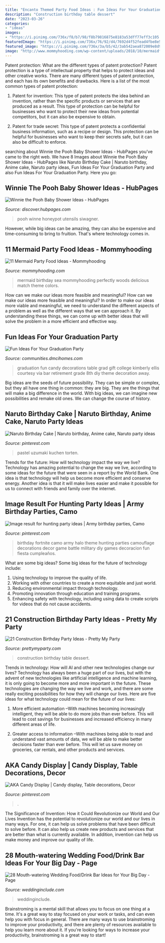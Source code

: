 ```yaml
---
title: "Encanto Themed Party Food Ideas : Fun Ideas For Your Graduation Party"
description: "Construction birthday table dessert"
date: "2023-03-26"
categories:
- "ideas"
images:
- "https://i.pinimg.com/736x/f8/b7/98/f8b79816875e8183a53dff77eff3c105.jpg"
featuredImage: "https://i.pinimg.com/736x/76/92/d4/7692d4f52fead4fbe8e55d09d2aa4ab3.jpg"
featured_image: "https://i.pinimg.com/736x/3a/b5/42/3ab542aea872009e8d9954553d79678d.jpg"
image: "http://www.mommyhooding.com/wp-content/uploads/2018/10/mermaidfood2.jpg"
---
```



Patent protection: What are the different types of patent protection?
Patent protection is a type of intellectual property that helps to protect ideas and other creative works. There are many different types of patent protection, and each has its own benefits and drawbacks. Here is a list of the most common types of patent protection:
1) Patent for invention: This type of patent protects the idea behind an invention, rather than the specific products or services that are produced as a result. This type of protection can be helpful for businesses who want to protect their new ideas from potential competitors, but it can also be expensive to obtain.

2) Patent for trade secret: This type of patent protects a confidential business information, such as a recipe or design. This protection can be helpful for businesses who want to keep their secrets safe, but it can also be difficult to enforce.

	

		
searching about Winnie the Pooh Baby Shower Ideas - HubPages you've came to the right web. We have 8 Images about Winnie the Pooh Baby Shower Ideas - HubPages like Naruto Birthday Cake | Naruto birthday, Anime cake, Naruto party ideas, Fun Ideas For Your Graduation Party and also Fun Ideas For Your Graduation Party. Here you go:
		
    
## Winnie The Pooh Baby Shower Ideas - HubPages

<img loading=lazy src="https://images.saymedia-content.com/.image/t_share/MTc4MjY3MjkxNjE5MzcwNjAw/winnie-the-pooh-baby-shower-ideas.jpg" onerror="this.onerror=null;this.src='https://tse3.mm.bing.net/th?id=OIP.WV_fCrihe3UmxAoyRHslBQHaLn&amp;pid=15.1';" alt="Winnie the Pooh Baby Shower Ideas - HubPages">

_Source: discover.hubpages.com_

>pooh winne honeypot utensils siwagner. 

	

However, while big ideas can be amazing, they can also be expensive and time-consuming to bring to fruition. That's where technology comes in.

    
## 11 Mermaid Party Food Ideas - Mommyhooding

<img loading=lazy src="http://www.mommyhooding.com/wp-content/uploads/2018/10/mermaidfood2.jpg" onerror="this.onerror=null;this.src='https://tse2.mm.bing.net/th?id=OIP.YRnkFEAVBCIUU1hAnAELEQHaLH&amp;pid=15.1';" alt="11 Mermaid Party Food Ideas - Mommyhooding">

_Source: mommyhooding.com_

>mermaid birthday sea mommyhooding perfectly woods delicious match theme colors. 

	

How can we make our ideas more feasible and meaningful?
How can we make our ideas more feasible and meaningful? In order to make our ideas more viable and meaningful, we need to understand the different aspects of a problem as well as the different ways that we can approach it. By understanding these things, we can come up with better ideas that will solve the problem in a more efficient and effective way.

    
## Fun Ideas For Your Graduation Party

<img loading=lazy src="http://communities.dmcihomes.com/wp-content/uploads/2015/03/graduation-food-ideas.jpg" onerror="this.onerror=null;this.src='https://tse1.mm.bing.net/th?id=OIP.UHToK7XT43exBI32VBc7rgHaJ3&amp;pid=15.1';" alt="Fun Ideas For Your Graduation Party">

_Source: communities.dmcihomes.com_

>graduation fun candy decorations table grad gift college kimberly ellis courtesy via bar retirement grade 8th diy theme decoration away. 

	

Big ideas are the seeds of future possibility. They can be simple or complex, but they all have one thing in common: they are big. They are the things that will make a big difference in the world. With big ideas, we can imagine new possibilities and remake old ones. We can change the course of history.

    
## Naruto Birthday Cake | Naruto Birthday, Anime Cake, Naruto Party Ideas

<img loading=lazy src="https://i.pinimg.com/736x/f8/b7/98/f8b79816875e8183a53dff77eff3c105.jpg" onerror="this.onerror=null;this.src='https://tse4.mm.bing.net/th?id=OIP.mgknPv-n5XCNwJ-g-0UpggHaKt&amp;pid=15.1';" alt="Naruto Birthday Cake | Naruto birthday, Anime cake, Naruto party ideas">

_Source: pinterest.com_

>pastel uzumaki kuchen torten. 

	

Trends for the future: How will technology impact the way we live?
Technology has amazing potential to change the way we live, according to some ideas for the future that were seen in a report by the World Bank. One idea is that technology will help us become more efficient and conserve energy. Another idea is that it will make lives easier and make it possible for us to connect with friends and family over the internet.

    
## Image Result For Hunting Party Ideas | Army Birthday Parties, Camo

<img loading=lazy src="https://i.pinimg.com/736x/3a/b5/42/3ab542aea872009e8d9954553d79678d.jpg" onerror="this.onerror=null;this.src='https://tse3.mm.bing.net/th?id=OIP.G73_Davm40lJrH0amUg3XAHaLD&amp;pid=15.1';" alt="Image result for hunting party ideas | Army birthday parties, Camo">

_Source: pinterest.com_

>birthday fortnite camo army halo theme hunting parties camouflage decorations decor game battle military diy games decoracion fun fiesta cumpleaños. 

	

What are some big ideas?
Some big ideas for the future of technology include: 
1. Using technology to improve the quality of life. 
2. Working with other countries to create a more equitable and just world. 
3. Reducing environmental impact through technology. 
4. Promoting innovation through education and training programs. 
5. Enhancing safety with technology, including using data to create scripts for videos that do not cause accidents.

    
## 21 Construction Birthday Party Ideas - Pretty My Party

<img loading=lazy src="https://www.prettymyparty.com/wp-content/uploads/2017/07/construction-party-ideas-dessert-table.jpg" onerror="this.onerror=null;this.src='https://tse2.mm.bing.net/th?id=OIP.FNiygM3jkBkMzPpRjGd0IgHaJ4&amp;pid=15.1';" alt="21 Construction Birthday Party Ideas - Pretty My Party">

_Source: prettymyparty.com_

>construction birthday table dessert. 

	

Trends in technology: How will AI and other new technologies change our lives?
Technology has always been a huge part of our lives, but with the advent of new technologies like artificial intelligence and machine learning, it is only going to become more and more important in the future. These technologies are changing the way we live and work, and there are some really exciting possibilities for how they will change our lives. Here are five ideas for what technology could mean for the future of our lives:
1. More efficient automation –With machines becoming increasingly intelligent, they will be able to do more jobs than ever before. This will lead to cost savings for businesses and increased efficiency in many different areas of life.

2. Greater access to information –With machines being able to read and understand vast amounts of data, we will be able to make better decisions faster than ever before. This will let us save money on groceries, car rentals, and other products and services.

    
## AKA Candy Display | Candy Display, Table Decorations, Decor

<img loading=lazy src="https://i.pinimg.com/736x/76/92/d4/7692d4f52fead4fbe8e55d09d2aa4ab3.jpg" onerror="this.onerror=null;this.src='https://tse2.mm.bing.net/th?id=OIP.HMWIKETcwMFO8zsOH0TjOQHaJ3&amp;pid=15.1';" alt="AKA Candy Display | Candy display, Table decorations, Decor">

_Source: pinterest.com_

>. 

	

The Significance of Invention: How it Could Revolutionize our World and Our Lives
Invention has the potential to revolutionize our world and our lives in many ways. For one, it can help us solve problems that have been difficult to solve before. It can also help us create new products and services that are better than what is currently available. In addition, invention can help us make money and improve our quality of life.

    
## 28 Mouth-watering Wedding Food/Drink Bar Ideas For Your Big Day - Page

<img loading=lazy src="https://www.weddinginclude.com/wp-content/uploads/2017/05/Food-Station-Ideas-Your-Guests-Will-Drool-Over.jpg" onerror="this.onerror=null;this.src='https://tse2.mm.bing.net/th?id=OIP.5OyvEMONTWfi-WZihH7qIwHaKS&amp;pid=15.1';" alt="28 Mouth-watering Wedding Food/Drink Bar Ideas for Your Big Day - Page">

_Source: weddinginclude.com_

>weddinginclude. 

	

Brainstroming is a mental skill that allows you to focus on one thing at a time. It's a great way to stay focused on your work or tasks, and can even help you with focus in general. There are many ways to use brainstroming to improve your productivity, and there are plenty of resources available to help you learn more about it. If you're looking for ways to increase your productivity, brainstroming is a great way to start!

